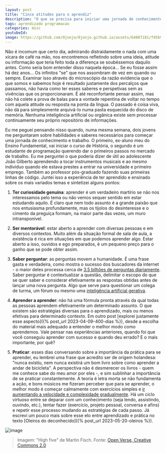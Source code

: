 ```yaml
---
layout: post
title: "Cinco atitudes para o aprendiz"
description: "O que se precisa para iniciar uma jornada de conhecimento"
tags: aprendizado programacao
categories: misc
youtubeId:
image: https://github.com/0jonjo/0jonjo.github.io/assets/64807181/f45b9ebc-0936-4796-9e23-a3ea2af5c97f
---
```


Não é incomum que certo dia, admirando distraidamente o nada com uma xícara de café na mão, nos encontremos refletindo sobre uma ideia, atitude ou informação que teria feito toda a diferença se soubéssemos daquilo antes. Como seria bom entender disso naquela época... Se eu fosse assim há dez anos... Os infinitos "se" que nos assombram de vez em quando ou sempre. Examinar isso através do microscópio da razão evidencia que o que somos e sabemos hoje é resultado justamente dos percalços que passamos, não havia como ter esses saberes e perspetivas sem as vivências que os proporcionaram. É até reconfortante pensar assim, mas não há colete a prova de balas para a vontade repentina de voltar no tempo com aquela atitude ou resposta na ponta da língua. O passado é coisa viva, não dá para simplesmente arquivá-lo numa pasta esquecida do disco de memória. Nenhuma inteligência artificial ou orgânica existe sem processar continuamente seu próprio repositório de informações.

Eu me peguei pensando nisso quando, numa mesma semana, dois jovens me perguntaram sobre habilidades e saberes necessários para começar uma jornada de conhecimento e trabalho. O primeiro, ex-aluno meu do Ensino Fundamental, vai iniciar o curso de História, o segundo é um estudante de programação querendo dar o primeiros passos no mercado de trabalho. Eu me perguntei o que poderia dizer de útil ao adolescente João Gilberto aprendendo a tocar instrumentos musicais e ao mesmo indivíduo quando ele estava prestes a entrar na universidade e primeiro emprego. Também ao professor pós-graduado fazendo suas primeiras linhas de código. Juntei isso a experiência de ter aprendido e ensinado sobre os mais variados temas e sintetizei alguns pontos:

1. **Ter curiosidade genuína**: aprender é um verdadeiro martírio se não nos interessamos pelo tema ou não vemos sequer sentido em estar estudando aquilo. É claro que nem todo assunto é a grande paixão que nos entusiasma profundamente, mas os tijolos do desinteresse e o cimento da preguiça formam, na maior parte das vezes, um muro intransponível.

2. **Ser mentorável**: estar aberto a aprender com diversas pessoas e em diversos contextos. Muito além da situação formal de sala de aula, a existência é rica em situações em que podemos aprender algo. Estar aberto a isso, ouvidos e ego preparados, é um pequeno preço para o ganho que se pode obter assim.

3. **Saber perguntar**: as perguntas movem a humanidade. É uma frase gasta e verdadeira, como mostra o sucesso dos buscadores da internet - o maior deles processa cerca de [3.5 bilhões de perguntas diariamente](https://www.websiterating.com/pt/research/google-search-engine-statistics/). Saber perguntar é contextualizar a questão, delimitar o escopo do que se quer saber e considerar efetivamente as respostas obtidas antes de lançar uma nova pergunta. Algo que serve para questionar um colega de turma, um fórum ou mesmo uma [inteligência artificial gerativa](https://canaltech.com.br/inteligencia-artificial/o-que-e-ia-generativa/).

4. **Aprender a aprender**: não há uma fórmula pronta através da qual todas as pessoas aprendem efetivamente um determinado assunto. O que existem são estratégias diversas para o aprendizado, mais ou menos efetivas para determinado contexto. Em outro post [explorei justamente esse aspecto]({% post_url 2023-04-09-400-dias %}), desde a escolha do material mais adequado a entender o melhor modo como aprendemos. Vale pensar nas experiências anteriores, quando foi que você conseguiu aprender com sucesso e quando deu errado? E o mais importante, por quê?

5. **Praticar**: esses dias conversando sobre a importância da prática para se aprender, eu lembrei uma frase que acredito ser de origem holandesa: "nunca existiu, nem nunca existirá um bom livro sobre como aprender a andar de bicicleta". A perspectiva não é desmerecer os livros - quem me conhece sabe do meu amor por eles -, e sim sublinhar a importância de se praticar constantemente. A teoria é letra morta se não fundamenta a ação, e bons músicos me fizeram perceber que para se aprender, o melhor modo é começar calmamente com exercícios simples e [ir aumentando a velocidade e complexidade gradualmente](https://www.youtube.com/watch?v=uNuXYT5xPbo). Há um ciclo virtuoso entre se deparar com um conhecimento (seja lendo, assistindo, ouvindo, etc.), tentar fazer (exercício, projeto pessoal, conversa e afins) e repetir esse processo mudando as estratégias de cada passo. Já escrevi um pouco mais sobre esse elo entre aprendizado e prática no texto [Oleiros do deconhecido]({% post_url 2023-05-20-oleiros %}).

![image](https://github.com/0jonjo/0jonjo.github.io/assets/64807181/f45b9ebc-0936-4796-9e23-a3ea2af5c97f)
>Imagem: "High five" de Martin Fisch. Fonte: [Open Verse, Creative Commons 2.0](https://openverse.org/image/0d46348d-efb5-43ae-9f0d-5206a8741299)
